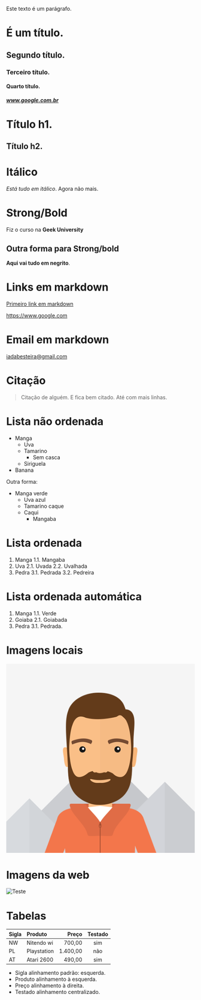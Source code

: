 Este texto é um parágrafo.
# É um título.
## Segundo título.
### Terceiro título.
#### Quarto título.
##### www.google.com.br
Título h1.
=
Título h2.
-
# Itálico
_Está tudo em itálico_. Agora não mais.

# Strong/Bold
Fiz o curso na **Geek University**

## Outra forma para Strong/bold
__Aqui vai tudo em negrito__.

# Links em markdown

[Primeiro link em markdown](https://www.google.com.br "Google")

<https://www.google.com>

# Email em markdown

<iadabesteira@gmail.com>

# Citação 
> Citação de alguém. E fica bem citado.
> Até com mais linhas.

# Lista não ordenada
- Manga
    - Uva
    - Tamarino
        - Sem casca
    - Siriguela
- Banana

Outra forma:

* Manga verde
    * Uva azul
    * Tamarino caque
    * Caqui
        * Mangaba

# Lista ordenada

1. Manga
    1.1. Mangaba
2. Uva
    2.1. Uvada
    2.2. Uvalhada
3. Pedra
    3.1. Pedrada
    3.2. Pedreira

# Lista ordenada automática

1. Manga
    1.1. Verde
1. Goiaba
    2.1. Goiabada
1. Pedra
    3.1. Pedrada.

# Imagens locais

![Teste](photo.png "Título")

# Imagens da web
![Teste](https://s2.glbimg.com/c1tS_axTjV_qDkmMeMs3wYZCgGY=/0x0:5472x3648/1008x0/smart/filters:strip_icc()/i.s3.glbimg.com/v1/AUTH_59edd422c0c84a879bd37670ae4f538a/internal_photos/bs/2017/H/v/pTatikTlSIWRuTzd0JwA/j9a6180.jpg "Imagem da net.")


# Tabelas

Sigla|Produto | Preço | Testado
----|:--------|-------:|:----------:
NW | Nitendo wi | 700,00 | sim
PL | Playstation | 1.400,00 | não
AT | Atari 2600 | 490,00 | sim

* Sigla alinhamento padrão: esquerda.
* Produto alinhamento à esquerda.
* Preço  alinhamento à direita.
* Testado alinhamento centralizado.






